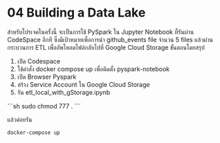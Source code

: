 # 04 Building a Data Lake

สำหรับโปรเจคในครั้งนี้ จะเป็นการใช้ PySpark ใน Jupyter Notebook ที้รันผ่าน CodeSpace อีกที ซึ่งมีเป้าหมายเพื่อการนำ github_events file จำนวน 5 files แล้วผ่านกระบวนการ ETL เพื่ออัพโหลดไฟล์กลับไปที่ Google Cloud Storage
ขั้นตอนโดยสรุป
<ol>
  <li>เปิด Codespace</li>
  <li>ใช้คำสั่ง docker compose up เพื่อติดตั้ง pyspark-notebook</li>
  <li>เปิด Browser Pyspark</li>
  <li>สร้าง Service Account ใน Google Cloud Storage</li>
  <li>รัน etl_local_with_gStorage.ipynb</li> 
</ol>
```sh
sudo chmod 777 .
```

แล้วค่อยรัน

```sh
docker-compose up
```
